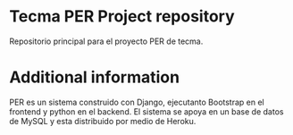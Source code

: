 # Tecma PER Project repository
Repositorio principal para el proyecto PER de tecma.

# Additional information
PER es un sistema construido con Django, ejecutanto Bootstrap en el frontend y python en el backend. El sistema se apoya en un base de datos de MySQL y esta distribuido por medio de Heroku.
